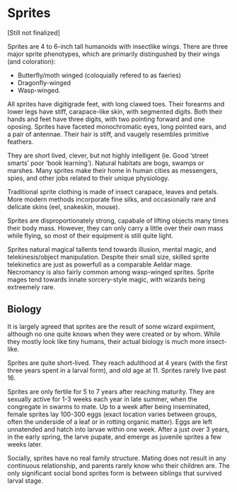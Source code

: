 # Sprites

[Still not finalized]

Sprites are 4 to 6-inch tall humanoids with insectlike wings. 
There are three major sprite phenotypes, which are primarily distingushed by their wings (and coloration):

* Butterfly/moth winged (coloquially refered to as faeries)
* Dragonfly-winged
* Wasp-winged.

All sprites have digitigrade feet, with long clawed toes. Their forearms and lower legs have stiff, carapace-like skin, with segmented digits. Both their hands and feet have three digits, with two pointing forward and one oposing.
Sprites have faceted monochromatic eyes, long pointed ears, and a pair of antennae. Their hair is stiff, and vaugely resembles primitive feathers.

They are short lived, clever, but not highly intelligent (ie. Good ‘street smarts’ poor ‘book learning’). Natural habitats are bogs, swamps or marshes. Many sprites make their home in human cities as messengers, spies, and other jobs related to their unique physiology.

Traditional sprite clothing is made of insect carapace, leaves and petals.
More modern methods incorporate fine silks, and occasionally rare and delicate skins (eel, snakeskin, mouse).

Sprites are disproportionately strong, capabale of lifting objects many times their body mass. However, they can only carry a little over their own mass while flying, so most of their equipment is still quite light.

Sprites natural magical tallents tend towards illusion, mental magic, and telekinesis/object manipulation. Despite their small size, skilled sprite telekinetics are just as powerfull as a comparable Aeldar mage. Necromancy is also fairly common among wasp-winged sprites. Sprite mages tend towards innate sorcery-style magic, with wizards being extreemely rare.

## Biology

It is largely agreed that sprites are the result of some wizard expirment, although no one quite knows when they were created or by whom. While they mostly look like tiny humans, their actual biology is much more insect-like.

Sprites are quite short-lived. They reach adulthood at 4 years (with the first three years spent in a larval form), and old age at 11. Sprites rarely live past 16.

Sprites are only fertile for 5 to 7 years after reaching maturity. They are sexually active for 1-3 weeks each year in late summer, when the congregate in swarms to mate. Up to a week after being inseminated, female sprites lay 100-300 eggs (exact location varies between groups, often the underside of a leaf or in rotting organic matter). Eggs are left unnatended and hatch into larvae within one week. After a just over 3 years, in the early spring, the larve pupate, and emerge as juvenile sprites a few weeks later.

Socially, sprites have no real family structure. Mating does not result in any continuous relationship, and parents rarely know who their children are. The only significant social bond sprites form is between siblings that survived larval stage.
